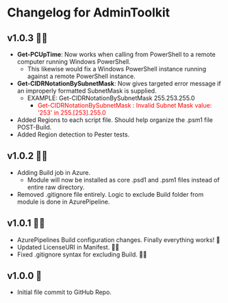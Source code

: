# Changelog for AdminToolkit

## v1.0.3 🐱‍🚀
+ **Get-PCUpTime**: Now works when calling from PowerShell to a remote computer running Windows PowerShell.
  + This likewise would fix a Windows PowerShell instance running against a remote PowerShell instance.
+ **Get-CIDRNotationBySubnetMask**: Now gives targeted error message if an improperly formatted SubnetMask is supplied.
  + EXAMPLE: Get-CIDRNotationBySubnetMask 255.253.255.0
    + <span style="color:red">Get-CIDRNotationBySubnetMask : Invalid Subnet Mask value: '253' in 255.\[253\].255.0</span>
+ Added Regions to each script file. Should help organize the .psm1 file POST-Build.
+ Added Region detection to Pester tests.

## v1.0.2 🐱‍🏍
+ Adding Build job in Azure.
  + Module will now be installed as core .psd1 and .psm1 files instead of entire raw directory.
+ Removed .gitignore file entirely. Logic to exclude Build folder from module is done in AzurePipeline.

## v1.0.1 🐱‍👤
+ AzurePipelines Build configuration changes. Finally everything works! 🤣
+ Updated LicenseURI in Manifest. 🤦‍♂️
+ Fixed .gitignore syntax for excluding Build. 🤦‍♂️

## v1.0.0 🎉
+ Initial file commit to GitHub Repo.
